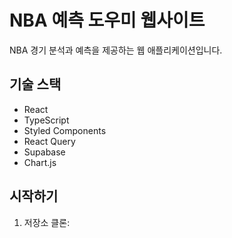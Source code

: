 # NBA 예측 도우미 웹사이트

NBA 경기 분석과 예측을 제공하는 웹 애플리케이션입니다.

## 기술 스택

- React
- TypeScript
- Styled Components
- React Query
- Supabase
- Chart.js

## 시작하기

1. 저장소 클론: 